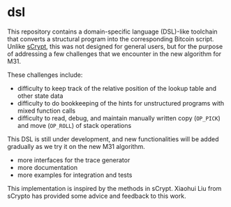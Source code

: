 # dsl

This repository contains a domain-specific language (DSL)-like toolchain that converts a structural program into the 
corresponding Bitcoin script. Unlike [sCrypt](https://scrypt.io/), this was not designed for general users, but for 
the purpose of addressing a few challenges that we encounter in the new algorithm for M31.

These challenges include:
- difficulty to keep track of the relative position of the lookup table and other state data
- difficulty to do bookkeeping of the hints for unstructured programs with mixed function calls
- difficulty to read, debug, and maintain manually written copy (`OP_PICK`) and move (`OP_ROLL`) of stack operations

This DSL is still under development, and new functionalities will be added gradually as we try it on the new M31 algorithm. 
- more interfaces for the trace generator
- more documentation
- more examples for integration and tests

This implementation is inspired by the methods in sCrypt. Xiaohui Liu from sCrypto has provided some advice and feedback 
to this work.